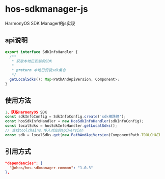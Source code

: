 # hos-sdkmanager-js

HarmonyOS SDK Manager的js实现
## api说明
```ts
export interface SdkInfoHandler {
  /**
   * 获取本地已安装的SDK
   *
   * @return 本地已安装sdk集合
   */
  getLocalSdks(): Map<PathAndApiVersion, Component>;
}
```
## 使用方法

```ts
1、获取HarmonyOS SDK
const sdkInfoConfig = SdkInfoConfig.create('sdk根路径');
const hosSdkInfoHandler = new HosSdkInfoHandler(sdkInfoConfig);
const localSdks = hosSdkInfoHandler.getLocalSdks();
// 查找toolchains,传入对应的apiVersion
const sdk = localSdks.get(new PathAndApiVersion(ComponentPath.TOOLCHAINS, 8));
```

## 引用方式
```json
"dependencies": {
  "@ohos/hos-sdkmanager-common": "1.0.3"
},
```